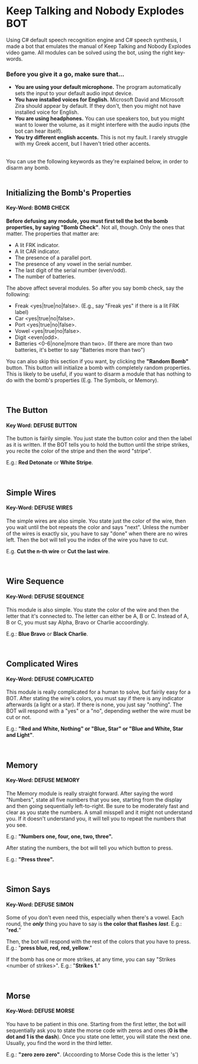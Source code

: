 # Keep Talking and Nobody Explodes BOT

Using C# default speech recognition engine and C# speech synthesis, I made a bot that emulates the manual of Keep Talking and Nobody Explodes video game.
All modules can be solved using the bot, using the right key-words.

### Before you give it a go, make sure that...

+ **You are using your default microphone.** The program automatically sets the input to your default audio input device.
+ **You have installed voices for English.** Microsoft David and Microsoft Zira should appear by default. If they don't, then you might not have installed voice for English.
+ **You are using headphones.** You can use speakers too, but you might want to lower the volume, as it might interfere with the audio inputs (the bot can hear itself).
+ **You try different english accents.** This is not my fault. I rarely struggle with my Greek accent, but I haven't tried other accents.

<br>
You can use the following keywords as they're explained below, in order to disarm any bomb. 
<br> <br>

## Initializing the Bomb's Properties

#### Key-Word: BOMB CHECK

**Before defusing any module, you must first tell the bot the bomb properties, by saying "Bomb Check"**. Not all, though. Only the ones that matter. The properties that matter are:

+ A lit FRK indicator.
+ A lit CAR indicator.
+ The presence of a parallel port.
+ The presence of any vowel in the serial number.
+ The last digit of the serial number (even/odd).
+ The number of batteries.

The above affect several modules. So after you say bomb check, say the following:

+ Freak <yes|true|no|false>. (E.g., say "Freak yes" if there is a lit FRK label)
+ Car <yes|true|no|false>.
+ Port <yes|true|no|false>.
+ Vowel <yes|true|no|false>.
+ Digit <even|odd>.
+ Batteries <0-6|none|more than two>. (If there are more than two batteries, it's better to say "Batteries more than two")

You can also skip this section if you want, by clicking the **"Random Bomb"** button. This button will initialize a bomb with completely random properties. This is likely to be useful, if you want to disarm a module that has nothing to do with the bomb's properties (E.g. The Symbols, or Memory).

<br>

## The Button

#### Key Word: DEFUSE BUTTON

The button is fairily simple. You just state the button color and then the label as it is written. If the BOT tells you to hold the button until the stripe strikes, you recite the color of the stripe and then the word "stripe".

E.g.: **Red Detonate** or **White Stripe**.

<br>

## Simple Wires

#### Key-Word: DEFUSE WIRES

The simple wires are also simple. You state just the color of the wire, then you wait until the bot repeats the color and says "next".
Unless the number of the wires is exactly six, you have to say "done" when there are no wires left. Then the bot will tell you the index of the wire you have to cut.

E.g. **Cut the n-th wire** or **Cut the last wire**.

<br>

## Wire Sequence

#### Key-Word: DEFUSE SEQUENCE

This module is also simple. You state the color of the wire and then the letter that it's connected to. The letter can either be A, B or C. Instead of A, B or C, you must say Alpha, Bravo or Charlie accoordingly.

E.g.: **Blue Bravo** or **Black Charlie**.

<br>

## Complicated Wires

#### Key-Word: DEFUSE COMPLICATED

This module is really complicated for a human to solve, but fairily easy for a BOT. After stating the wire's colors, you must say if there is any indicator afterwards (a light or a star). If there is none, you just say "nothing". The BOT will respond with a "yes" or a "no", depending wether the wire must be cut or not.

E.g.: **"Red and White, Nothing" or "Blue, Star" or "Blue and White, Star and Light"**.

<br>

## Memory

#### Key-Word: DEFUSE MEMORY

The Memory module is really straight forward. After saying the word "Numbers", state all five numbers that you see, starting from the display and then going sequentially left-to-right. Be sure to be moderately fast and clear as you state the numbers. A small misspell and it might not understand you. If it doesn't understand you, it will tell you to repeat the numbers that you see.

E.g.: **"Numbers one, four, one, two, three".**

After stating the numbers, the bot will tell you which button to press.

E.g.: **"Press three".**

<br>

## Simon Says

#### Key-Word: DEFUSE SIMON

Some of you don't even need this, especially when there's a vowel. Each round, the ***only*** thing you have to say is **the color that flashes** ***last***.
E.g.: "**red.**"

Then, the bot will respond with the rest of the colors that you have to press.
E.g.: "**press blue, red, red, yellow**."

If the bomb has one or more strikes, at any time, you can say "Strikes \<number of strikes>".
E.g.: "**Strikes 1**."
  
<br>
  
## Morse

#### Key-Word: DEFUSE MORSE

You have to be patient in this one. Starting from the first letter, the bot will sequentially ask you to state the morse code with zeros and ones (**0 is the dot and 1 is the dash**). Once you state one letter, you will state the next one. Usually, you find the word in the third letter.

E.g.: **"zero zero zero"**. (Accoording to Morse Code this is the letter 's')


